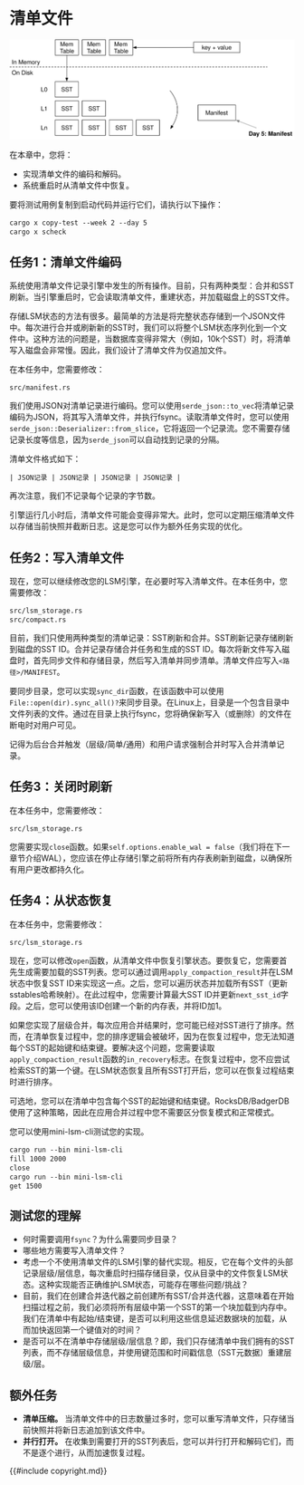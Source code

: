 
# 清单文件

![章节概览](./lsm-tutorial/week2-05-overview.svg)

在本章中，您将：

* 实现清单文件的编码和解码。
* 系统重启时从清单文件中恢复。

要将测试用例复制到启动代码并运行它们，请执行以下操作：

```
cargo x copy-test --week 2 --day 5
cargo x scheck
```

## 任务1：清单文件编码

系统使用清单文件记录引擎中发生的所有操作。目前，只有两种类型：合并和SST刷新。当引擎重启时，它会读取清单文件，重建状态，并加载磁盘上的SST文件。

存储LSM状态的方法有很多。最简单的方法是将完整状态存储到一个JSON文件中。每次进行合并或刷新新的SST时，我们可以将整个LSM状态序列化到一个文件中。这种方法的问题是，当数据库变得非常大（例如，10k个SST）时，将清单写入磁盘会非常慢。因此，我们设计了清单文件为仅追加文件。

在本任务中，您需要修改：

```
src/manifest.rs
```

我们使用JSON对清单记录进行编码。您可以使用`serde_json::to_vec`将清单记录编码为JSON，将其写入清单文件，并执行fsync。读取清单文件时，您可以使用`serde_json::Deserializer::from_slice`，它将返回一个记录流。您不需要存储记录长度等信息，因为`serde_json`可以自动找到记录的分隔。

清单文件格式如下：

```
| JSON记录 | JSON记录 | JSON记录 | JSON记录 |
```

再次注意，我们不记录每个记录的字节数。

引擎运行几小时后，清单文件可能会变得非常大。此时，您可以定期压缩清单文件以存储当前快照并截断日志。这是您可以作为额外任务实现的优化。

## 任务2：写入清单文件

现在，您可以继续修改您的LSM引擎，在必要时写入清单文件。在本任务中，您需要修改：

```
src/lsm_storage.rs
src/compact.rs
```

目前，我们只使用两种类型的清单记录：SST刷新和合并。SST刷新记录存储刷新到磁盘的SST ID。合并记录存储合并任务和生成的SST ID。每次将新文件写入磁盘时，首先同步文件和存储目录，然后写入清单并同步清单。清单文件应写入`<路径>/MANIFEST`。

要同步目录，您可以实现`sync_dir`函数，在该函数中可以使用`File::open(dir).sync_all()?`来同步目录。在Linux上，目录是一个包含目录中文件列表的文件。通过在目录上执行fsync，您将确保新写入（或删除）的文件在断电时对用户可见。

记得为后台合并触发（层级/简单/通用）和用户请求强制合并时写入合并清单记录。

## 任务3：关闭时刷新

在本任务中，您需要修改：

```
src/lsm_storage.rs
```

您需要实现`close`函数。如果`self.options.enable_wal = false`（我们将在下一章节介绍WAL），您应该在停止存储引擎之前将所有内存表刷新到磁盘，以确保所有用户更改都持久化。

## 任务4：从状态恢复

在本任务中，您需要修改：

```
src/lsm_storage.rs
```

现在，您可以修改`open`函数，从清单文件中恢复引擎状态。要恢复它，您需要首先生成需要加载的SST列表。您可以通过调用`apply_compaction_result`并在LSM状态中恢复SST ID来实现这一点。之后，您可以遍历状态并加载所有SST（更新sstables哈希映射）。在此过程中，您需要计算最大SST ID并更新`next_sst_id`字段。之后，您可以使用该ID创建一个新的内存表，并将ID加1。

如果您实现了层级合并，每次应用合并结果时，您可能已经对SST进行了排序。然而，在清单恢复过程中，您的排序逻辑会被破坏，因为在恢复过程中，您无法知道每个SST的起始键和结束键。要解决这个问题，您需要读取`apply_compaction_result`函数的`in_recovery`标志。在恢复过程中，您不应尝试检索SST的第一个键。在LSM状态恢复且所有SST打开后，您可以在恢复过程结束时进行排序。

可选地，您可以在清单中包含每个SST的起始键和结束键。RocksDB/BadgerDB使用了这种策略，因此在应用合并过程中您不需要区分恢复模式和正常模式。

您可以使用mini-lsm-cli测试您的实现。

```
cargo run --bin mini-lsm-cli
fill 1000 2000
close
cargo run --bin mini-lsm-cli
get 1500
```

## 测试您的理解

* 何时需要调用`fsync`？为什么需要同步目录？
* 哪些地方需要写入清单文件？
* 考虑一个不使用清单文件的LSM引擎的替代实现。相反，它在每个文件的头部记录层级/层信息，每次重启时扫描存储目录，仅从目录中的文件恢复LSM状态。这种实现能否正确维护LSM状态，可能存在哪些问题/挑战？
* 目前，我们在创建合并迭代器之前创建所有SST/合并迭代器，这意味着在开始扫描过程之前，我们必须将所有层级中第一个SST的第一个块加载到内存中。我们在清单中有起始/结束键，是否可以利用这些信息延迟数据块的加载，从而加快返回第一个键值对的时间？
* 是否可以不在清单中存储层级/层信息？即，我们只存储清单中我们拥有的SST列表，而不存储层级信息，并使用键范围和时间戳信息（SST元数据）重建层级/层。

## 额外任务

* **清单压缩。** 当清单文件中的日志数量过多时，您可以重写清单文件，只存储当前快照并将新日志追加到该文件中。
* **并行打开。** 在收集到需要打开的SST列表后，您可以并行打开和解码它们，而不是逐个进行，从而加速恢复过程。

{{#include copyright.md}}
